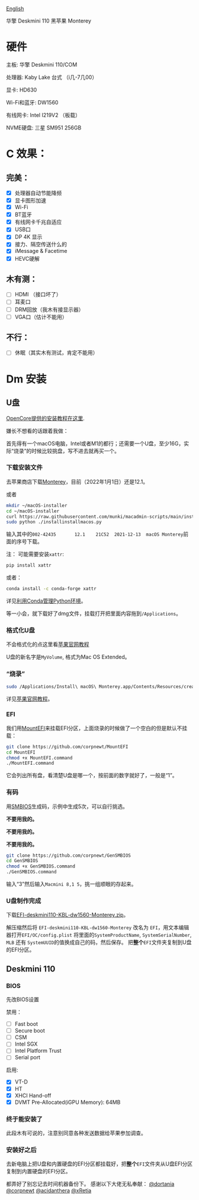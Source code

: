 [English](README.md)

华擎 Deskmini 110 黑苹果 Monterey
# 硬件
主板: 华擎 Deskmini 110/COM

处理器: Kaby Lake 台式 （i几-7几00）

显卡: HD630

Wi-Fi和蓝牙: DW1560

有线网卡: Intel I219V2 （板载）

NVME硬盘: 三星 SM951 256GB

# C 效果：
## 完美：
- [x] 处理器自动节能降频
- [x] 显卡图形加速
- [x] Wi-Fi
- [x] BT蓝牙
- [x] 有线网卡千兆自适应
- [x] USB口
- [x] DP 4K 显示
- [x] 接力、隔空传送什么的
- [x] iMessage & Facetime
- [x] HEVC硬解
## 木有测：
- [ ] HDMI （接口坏了）
- [ ] 耳麦口
- [ ] DRM回放（我木有接显示器）
- [ ] VGA口（估计不能用）
## 不行：
- [ ] 休眠（其实木有测试，肯定不能用）


# Dm 安装
## U盘

[OpenCore提供的安装教程在这里](https://dortania.github.io/OpenCore-Install-Guide/installer-guide/#creating-the-usb).

嫌长不想看的话跟着我做：

首先得有一个macOS电脑，Intel或者M1的都行；还需要一个U盘，至少16G，实际“烧录”的时候比较挑盘，写不进去就再买一个。

### 下载安装文件
去苹果商店下载[Monterey](https://apps.apple.com/cn/app/macos-monterey/id1576738294?mt=12)，目前（2022年1月1日）还是12.1。

或者
```bash
mkdir ~/macOS-installer
cd ~/macOS-installer
curl https://raw.githubusercontent.com/munki/macadmin-scripts/main/installinstallmacos.py > installinstallmacos.py
sudo python ./installinstallmacos.py
```
输入其中的`002-42435       12.1    21C52  2021-12-13  macOS Monterey`前面的序号下载。

注：
可能需要安装`xattr`:
```bash
pip install xattr
```
或者：
```bash
conda install -c conda-forge xattr
```
详见[利用Conda管理Python环境](https://miyunda.com/setup-python/)。

等一小会，就下载好了dmg文件，挂载打开把里面内容拖到`/Applications`。
### 格式化U盘
不会格式化的点这里看[苹果官网教程](https://support.apple.com/zh-cn/guide/disk-utility/dskutl14079/21.0/mac/12.0)

U盘的新名字是`MyVolume`, 格式为Mac OS Extended。
### “烧录”
```bash
sudo /Applications/Install\ macOS\ Monterey.app/Contents/Resources/createinstallmedia --volume /Volumes/MyVolume
```
详见[苹果官网教程](https://support.apple.com/zh-cn/HT201372)。

### EFI
我们用[MountEFI](https://github.com/corpnewt/MountEFI)来挂载EFI分区，上面烧录的时候做了一个空白的但是默认不挂载：
```bash
git clone https://github.com/corpnewt/MountEFI
cd MountEFI
chmod +x MountEFI.command
./MountEFI.command
```
它会列出所有盘，看清楚U盘是哪一个，按前面的数字就好了，一般是“1”。

### 有码

用[SMBIOS](https://github.com/corpnewt/GenSMBIOS)生成码，示例中生成5次，可以自行挑选。

**不要用我的。**

**不要用我的。**

**不要用我的。**
```bash
git clone https://github.com/corpnewt/GenSMBIOS
cd GenSMBIOS
chmod +x GenSMBIOS.command
./GenSMBIOS.command
```
输入“3”然后输入`Macmini 8,1 5`，挑一组顺眼的存起来。

### U盘制作完成

下载[EFI-deskmini110-KBL-dw1560-Monterey.zip](https://github.com/miyunda/deskmini110-monterey/releases/download/v1.0.0/EFI-deskmini110-KBL-dw1560-Monterey.zip)。

解压缩然后将 `EFI-deskmini110-KBL-dw1560-Monterey` 改名为 `EFI`，用文本编辑器打开`EFI/OC/config.plist` 将里面的`SystemProductName`, `SystemSerialNumber`, `MLB` 还有 `SystemUUID`的值换成自己的码，然后保存。
把**整个**`EFI`文件夹复制到U盘的EFI分区。

## Deskmini 110
### BIOS
先改BIOS设置

禁用：
- [ ] Fast boot
- [ ] Secure boot
- [ ] CSM
- [ ] Intel SGX
- [ ] Intel Platform Trust
- [ ] Serial port

启用:
- [x] VT-D
- [x] HT
- [x] XHCI Hand-off
- [x] DVMT Pre-Allocated(iGPU Memory): 64MB
### 终于能安装了
此段木有可说的，注意别同意各种发送数据给苹果参加调查。

### 安装好之后
去新电脑上把U盘和内置硬盘的EFI分区都挂载好，把**整个**`EFI`文件夹从U盘EFI分区复制到内置硬盘的EFI分区。

都弄好了别忘记去时间机器备份下。
感谢以下大佬无私奉献：
[@dortania](https://github.com/dortania)
[@corpnewt](https://github.com/corpnewt)
[@acidanthera](https://github.com/acidanthera)
[@xRetia](https://github.com/dfc643)
